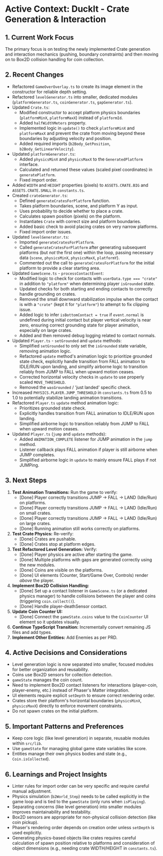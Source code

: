# Active Context: DuckIt - Crate Generation & Interaction

## 1. Current Work Focus

The primary focus is on testing the newly implemented Crate generation and interaction mechanics (pushing, boundary constraints) and then moving on to Box2D collision handling for coin collection.

## 2. Recent Changes

- Refactored `GameOverOverlay.ts` to create its image element in the constructor for reliable depth setting.
- Refactored `levelGenerator.ts` into smaller, dedicated modules (`platformGenerator.ts`, `coinGenerator.ts`, `gapGenerator.ts`).
- Updated `Crate.ts`:
  - Modified constructor to accept platform physics boundaries (`platformMinX`, `platformMaxX`) instead of `platformId`.
  - Added `halfWidthMeters` property.
  - Implemented logic in `update()` to check `platformMinX` and `platformMaxX` and prevent the crate from moving beyond these boundaries by adjusting velocity and position.
  - Added required imports (`b2Body_GetPosition`, `b2Body_GetLinearVelocity`).
- Updated `platformGenerator.ts`:
  - Added `physicsMinX` and `physicsMaxX` to the `GeneratedPlatform` interface.
  - Calculated and returned these values (scaled pixel coordinates) in `generatePlatform`.
  - Fixed import order.
- Added `WIDTH` and `HEIGHT` properties (pixels) to `ASSETS.CRATE.BIG` and `ASSETS.CRATE.SMALL` in `constants.ts`.
- Created `crateGenerator.ts`:
  - Defined `generateCratesForPlatform` function.
  - Takes platform boundaries, scene, and platform Y as input.
  - Uses probability to decide whether to place a crate.
  - Calculates spawn position (pixels) on the platform.
  - Instantiates `Crate` with correct size and platform boundaries.
  - Added basic check to avoid placing crates on very narrow platforms.
  - Fixed import order issues.
- Updated `levelGenerator.ts`:
  - Imported `generateCratesForPlatform`.
  - Called `generateCratesForPlatform` after generating subsequent platforms (but _not_ the first one) within the loop, passing necessary data (`scene`, `physicsMinX`, `physicsMaxX`, `platformY`).
  - Commented out the call to `generateCratesForPlatform` for the initial platform to provide a clear starting area.
- Updated `GameScene.ts` - `processContactEvent`:
  - Modified logic to check for contacts with `userData.type === "crate"` in addition to `"platform"` when determining player `isGrounded` state.
  - Updated checks for both starting and ending contacts to correctly handle grounding on crates.
  - Removed the small downward stabilization impulse when the contact is with a `"crate"` (kept it for `"platform"`) to attempt to fix clipping issue.
  - Added logic to infer `isBottomContact = true` if `event.normal` is undefined during initial contact but player vertical velocity is near zero, ensuring correct grounding state for player animation, especially on large crates.
  - Added and then removed debug logging related to contact normals.
- Updated `Player.ts` - `setGrounded` and `update` methods:
  - Simplified `setGrounded` to only set the `isGrounded` state variable, removing animation logic.
  - Refactored `update` method's animation logic to prioritize grounded state check, explicitly handle transition from FALL animation to IDLE/RUN upon landing, and simplify airborne logic to transition reliably from JUMP to FALL when upward motion ceases.
  - Corrected horizontal velocity checks in `update` to use properly scaled `MOVE_THRESHOLD`.
  - Removed the `wasGrounded` / 'just landed' specific check.
- Increased `PHYSICS.PLAYER.JUMP_THRESHOLD` in `constants.ts` from 0.5 to 1.0 to potentially stabilize landing animation transitions.
- Refactored `Player.ts` `update` method animation logic:
  - Prioritizes grounded state check.
  - Explicitly handles transition from FALL animation to IDLE/RUN upon landing.
  - Simplified airborne logic to transition reliably from JUMP to FALL when upward motion ceases.
- Updated `Player.ts` (`jump` and `update` methods):
  - Added `ANIMATION_COMPLETE` listener for JUMP animation in the `jump` method.
  - Listener callback plays FALL animation if player is still airborne when JUMP completes.
  - Simplified airborne logic in `update` to mainly ensure FALL plays if not JUMPing.

## 3. Next Steps

1.  **Test Animation Transitions:** Run the game to verify:
    - [Done] Player correctly transitions JUMP -> FALL -> LAND (Idle/Run) on platforms.
    - [Done] Player correctly transitions JUMP -> FALL -> LAND (Idle/Run) on small crates.
    - [Done] Player correctly transitions JUMP -> FALL -> LAND (Idle/Run) on large crates.
    - [Done] Running animation still works correctly on platforms.
2.  **Test Crate Physics:** Re-verify:
    - [Done] Crates are pushable.
    - [Done] Crates stop at platform edges.
3.  **Test Refactored Level Generation:** Verify:
    - [Done] Player physics are active after starting the game.
    - [Done] Multiple platforms with gaps are generated correctly using the new modules.
    - [Done] Coins are visible on the platforms.
    - [Done] UI elements (Counter, Start/Game Over, Controls) render _above_ the player.
4.  **Implement Box2D Collision Handling:**
    - [Done] Set up a contact listener in `GameScene.ts` (or a dedicated physics manager) to handle collisions between the player and coins (triggering `coin.collect()`).
    - [Done] Handle player-deathSensor contact.
5.  **Update Coin Counter UI:**
    - [Done] Connect the `gameState.coins` value to the `CoinCounter` UI element so it updates visually.
6.  **Continue TypeScript Transition:** Incrementally convert remaining JS files and add types.
7.  **Implement Other Entities:** Add Enemies as per PRD.

## 4. Active Decisions and Considerations

- Level generation logic is now separated into smaller, focused modules for better organization and reusability.
- Coins use Box2D sensors for collection detection.
- `gameState` manages the coin count.
- Need to implement Box2D contact listeners for interactions (player-coin, player-enemy, etc.) instead of Phaser's Matter integration.
- UI elements require explicit `setDepth` to ensure correct rendering order.
- Crates store their platform's horizontal boundaries (`physicsMinX`, `physicsMaxX`) directly to enforce movement constraints.
- Do not spawn crates on the initial platform.

## 5. Important Patterns and Preferences

- Keep core logic (like level generation) in separate, reusable modules within `src/lib`.
- Use `gameState` for managing global game state variables like score.
- Entities manage their own physics bodies and state (e.g., `Coin.isCollected`).

## 6. Learnings and Project Insights

- Linter rules for import order can be very specific and require careful manual adjustment.
- Physics simulation (`b2World_Step`) needs to be called explicitly in the game loop and is tied to the `gameState` (only runs when `isPlaying`).
- Separating concerns (like level generation) into smaller modules improves maintainability and testability.
- Box2D sensors are appropriate for non-physical collision detection (like coin pickup).
- Phaser's rendering order depends on creation order unless `setDepth` is used explicitly.
- Generating physics-based objects like crates requires careful calculation of spawn position relative to platforms and consideration of object dimensions (e.g., needing crate WIDTH/HEIGHT in `constants.ts`).
